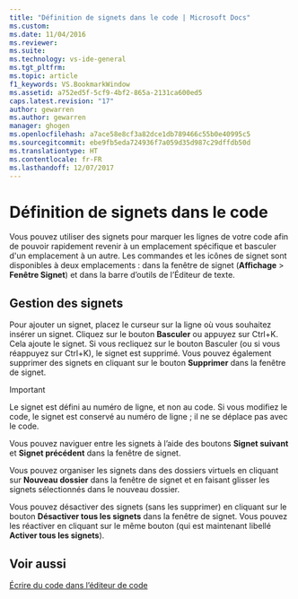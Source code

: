 ```yaml
---
title: "Définition de signets dans le code | Microsoft Docs"
ms.custom: 
ms.date: 11/04/2016
ms.reviewer: 
ms.suite: 
ms.technology: vs-ide-general
ms.tgt_pltfrm: 
ms.topic: article
f1_keywords: VS.BookmarkWindow
ms.assetid: a752ed5f-5cf9-4bf2-865a-2131ca600ed5
caps.latest.revision: "17"
author: gewarren
ms.author: gewarren
manager: ghogen
ms.openlocfilehash: a7ace58e8cf3a82dce1db789466c55b0e40995c5
ms.sourcegitcommit: ebe9fb5eda724936f7a059d35d987c29dffdb50d
ms.translationtype: HT
ms.contentlocale: fr-FR
ms.lasthandoff: 12/07/2017
---
```

# <a name="setting-bookmarks-in-code"></a>Définition de signets dans le code

Vous pouvez utiliser des signets pour marquer les lignes de votre code afin de pouvoir rapidement revenir à un emplacement spécifique et basculer d'un emplacement à un autre. Les commandes et les icônes de signet sont disponibles à deux emplacements : dans la fenêtre de signet (**Affichage** > **Fenêtre Signet**) et dans la barre d’outils de l’Éditeur de texte.

## <a name="managing-bookmarks"></a>Gestion des signets

Pour ajouter un signet, placez le curseur sur la ligne où vous souhaitez insérer un signet. Cliquez sur le bouton **Basculer** ou appuyez sur Ctrl+K. Cela ajoute le signet. Si vous recliquez sur le bouton Basculer (ou si vous réappuyez sur Ctrl+K), le signet est supprimé. Vous pouvez également supprimer des signets en cliquant sur le bouton **Supprimer** dans la fenêtre de signet.

> [!IMPORTANT]
> Le signet est défini au numéro de ligne, et non au code. Si vous modifiez le code, le signet est conservé au numéro de ligne ; il ne se déplace pas avec le code.

Vous pouvez naviguer entre les signets à l’aide des boutons **Signet suivant** et **Signet précédent** dans la fenêtre de signet.

Vous pouvez organiser les signets dans des dossiers virtuels en cliquant sur **Nouveau dossier** dans la fenêtre de signet et en faisant glisser les signets sélectionnés dans le nouveau dossier.

Vous pouvez désactiver des signets (sans les supprimer) en cliquant sur le bouton **Désactiver tous les signets** dans la fenêtre de signet. Vous pouvez les réactiver en cliquant sur le même bouton (qui est maintenant libellé **Activer tous les signets**).

## <a name="see-also"></a>Voir aussi

[Écrire du code dans l’éditeur de code](../ide/writing-code-in-the-code-and-text-editor.md)